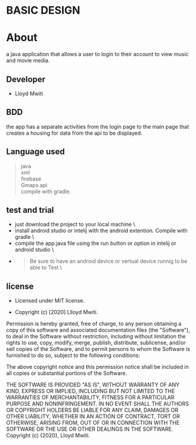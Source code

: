 # BASIC DESIGN
# About
a java application that allows a user to login to their account to view music and movie media.
## Developer
* Lloyd Mwiti

## BDD
the app has a separate activities from the login page to the main page that creates
a housing for data from the api to be displayed.

## Language used
> java  \
> xml  \
> firebase  \
> Gmaps api  \
> compile with gradle.
## test and trial
* just download the project to your local machine   \
* install android studio or intelij with the android extention. Compile with gradle  \
* compile the app.java file using the run button or option in intelij or android studio  \
* > Be sure to have an android device or vertual device runnig to be able to Test \

## license 
* Licensed under MIT license.

* Copyright (c) [2020] Llloyd Mwiti.

Permission is hereby granted, free of charge, to any person obtaining a copy of this software and associated documentation files (the "Software"), to deal in the Software without restriction, including without limitation the rights to use, copy, modify, merge, publish, distribute, sublicense, and/or sell copies of the Software, and to permit persons to whom the Software is furnished to do so, subject to the following conditions:

The above copyright notice and this permission notice shall be included in all copies or substantial portions of the Software.

THE SOFTWARE IS PROVIDED "AS IS", WITHOUT WARRANTY OF ANY KIND, EXPRESS OR IMPLIED, INCLUDING BUT NOT LIMITED TO THE WARRANTIES OF MERCHANTABILITY, FITNESS FOR A PARTICULAR PURPOSE AND NONINFRINGEMENT. IN NO EVENT SHALL THE AUTHORS OR COPYRIGHT HOLDERS BE LIABLE FOR ANY CLAIM, DAMAGES OR OTHER LIABILITY, WHETHER IN AN ACTION OF CONTRACT, TORT OR OTHERWISE, ARISING FROM, OUT OF OR IN CONNECTION WITH THE SOFTWARE OR THE USE OR OTHER DEALINGS IN THE SOFTWARE. Copyright (c) {2020}, Lloyd Mwiti.
